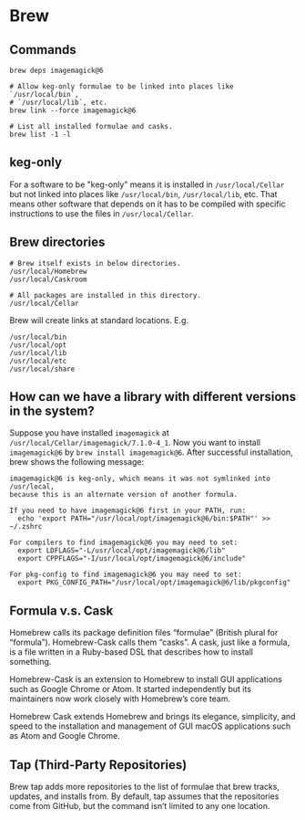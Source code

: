 # Brew

## Commands

```
brew deps imagemagick@6

# Allow keg-only formulae to be linked into places like `/usr/local/bin`,
# `/usr/local/lib`, etc.
brew link --force imagemagick@6

# List all installed formulae and casks.
brew list -1 -l
```

## keg-only

For a software to be "keg-only" means it is installed in `/usr/local/Cellar` but
not linked into places like `/usr/local/bin`, `/usr/local/lib`, etc. That means
other software that depends on it has to be compiled with specific instructions
to use the files in `/usr/local/Cellar`.

## Brew directories

```
# Brew itself exists in below directories.
/usr/local/Homebrew
/usr/local/Caskroom

# All packages are installed in this directory.
/usr/local/Cellar
```

Brew will create links at standard locations. E.g.

```
/usr/local/bin
/usr/local/opt
/usr/local/lib
/usr/local/etc
/usr/local/share
```

## How can we have a library with different versions in the system?

Suppose you have installed `imagemagick` at
`/usr/local/Cellar/imagemagick/7.1.0-4_1`. Now you want to install
`imagemagick@6` by `brew install imagemagick@6`. After successful installation,
brew shows the following message:

```
imagemagick@6 is keg-only, which means it was not symlinked into /usr/local,
because this is an alternate version of another formula.

If you need to have imagemagick@6 first in your PATH, run:
  echo 'export PATH="/usr/local/opt/imagemagick@6/bin:$PATH"' >> ~/.zshrc

For compilers to find imagemagick@6 you may need to set:
  export LDFLAGS="-L/usr/local/opt/imagemagick@6/lib"
  export CPPFLAGS="-I/usr/local/opt/imagemagick@6/include"

For pkg-config to find imagemagick@6 you may need to set:
  export PKG_CONFIG_PATH="/usr/local/opt/imagemagick@6/lib/pkgconfig"
```

## Formula v.s. Cask

Homebrew calls its package definition files “formulae” (British plural for
“formula”). Homebrew-Cask calls them “casks”. A cask, just like a formula, is a
file written in a Ruby-based DSL that describes how to install something.

Homebrew-Cask is an extension to Homebrew to install GUI applications such as
Google Chrome or Atom. It started independently but its maintainers now work
closely with Homebrew’s core team.

Homebrew Cask extends Homebrew and brings its elegance, simplicity, and speed to
the installation and management of GUI macOS applications such as Atom and
Google Chrome.

## Tap (Third-Party Repositories)

Brew tap adds more repositories to the list of formulae that brew tracks,
updates, and installs from. By default, tap assumes that the repositories come
from GitHub, but the command isn’t limited to any one location.
